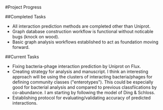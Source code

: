 #Project Progress

##Completed Tasks
* All interaction prediction methods are completed other than Uniprot.
* Graph database construction workflow is functional without noticable bugs (knock on wood).
* Basic graph analysis workflows established to act as foundation moving forward.

##Current Tasks
* Fixing bacteria-phage interaction prediction by Uniprot on Flux.
* Creating strategy for analysis and manuscript. I think an interesting approach will be using the clusters of interacting bacteria/phages for defining community classes ("enterotypes"). This could be especially good for bacterial analysis and compared to previous classfiications by co-abundance. I am starting by following the model of Ding & Schloss.
* Establishing protocol for evaluating/validating accuracy of predicted interactions.
